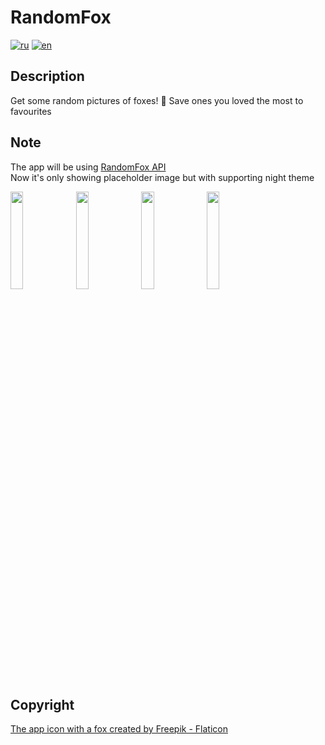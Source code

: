 # RandomFox
[![ru](https://img.shields.io/badge/%D1%8F%D0%B7%D1%8B%D0%BA-%D1%80%D1%83%D1%81%D1%81%D0%BA%D0%B8%D0%B9-orange)](https://github.com/taasonei/RandomFox/blob/master/README.ru.md)
[![en](https://img.shields.io/badge/lang-en-yellow)](https://github.com/taasonei/RandomFox/blob/master/README.md)

## Description
Get some random pictures of foxes! 🦊 Save ones you loved the most to favourites

## Note
The app will be using [RandomFox API](https://github.com/xinitrc-dev/randomfox.ca)  
Now it's only showing placeholder image but with supporting night theme  
  

<img src=https://user-images.githubusercontent.com/58473570/174455509-98eaabef-f772-4444-9de7-6c51ab966354.png width=20% height=20%> <img src=https://user-images.githubusercontent.com/58473570/174455506-e3acbdbe-9e93-44ba-b1f5-04527ded9b6e.png width=20% height=20%> <img src=https://user-images.githubusercontent.com/58473570/174455504-ff98dc7a-44c1-4a67-bd8f-e88176938312.png width=20% height=20%> <img src=https://user-images.githubusercontent.com/58473570/174455510-a0057396-ee95-4ff4-b87f-432b8a55a8fc.png width=20% height=20%>

## Copyright
<a href="https://www.flaticon.com/free-icons/fox" title="fox icons">The app icon with a fox created by Freepik - Flaticon</a>
